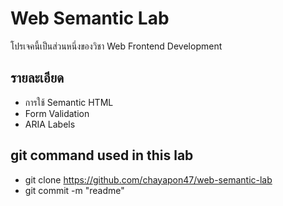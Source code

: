 # Web Semantic Lab
โปรเจคนี้เป็นส่วนหนึ่งของวิชา Web Frontend Development
## รายละเอียด
- การใช้ Semantic HTML
- Form Validation
- ARIA Labels
## git command used in this lab
- git clone https://github.com/chayapon47/web-semantic-lab
- git commit -m "readme"
